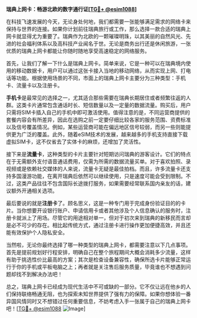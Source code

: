 **瑞典上网卡：畅游北欧的数字通行证[[TG💪+ @esim1088](https://t.me/s/esim1088)]**

在科技飞速发展的今天，无论身处何地，我们都需要一张能够满足需求的网络卡来保持与世界的连接。如果你计划前往瑞典旅行或工作，那么选择一款合适的瑞典上网卡就显得尤为重要了。瑞典作为北欧的一颗璀璨明珠，以其美丽的自然风光、先进的社会福利体系以及高科技产业闻名于世。无论是商务出行还是休闲旅游，一张优质的瑞典上网卡都能让你随时随地享受高速稳定的网络服务。

首先，让我们了解一下什么是瑞典上网卡。简单来说，它是一种可以在瑞典境内使用的移动数据卡，用户可以通过这张卡接入当地的移动网络，从而实现上网、打电话等功能。根据使用场景的不同，市面上的瑞典上网卡主要分为三种类型：手机卡、流量卡以及注册卡。

**手机卡**是最常见的选择之一，尤其适合那些需要在瑞典长期居住或者频繁往返的人群。这类卡片通常包含通话时长、短信数量以及一定量的数据流量。购买后，用户只需将SIM卡插入自己的手机中即可激活使用。值得注意的是，不同运营商提供的套餐内容会有所差异，因此在选购之前一定要仔细比较各家的服务范围、资费标准以及信号覆盖情况。例如，某些运营商可能在偏远地区信号较弱，而另一些则能提供更为广泛的覆盖。此外，随着eSIM技术的发展，越来越多的手机支持直接下载虚拟SIM卡，这不仅省去了实体卡的麻烦，还增加了灵活性。

接下来是**流量卡**，这种类型的卡片主要针对短期访问瑞典的游客设计。它们的特点在于无需额外支付语音通话费用，仅需为所需的数据流量买单。对于喜欢拍照、录视频或是依赖社交媒体的人来说，流量卡无疑是最佳拍档。而且，许多流量卡还支持多国漫游功能，在离开瑞典后依然可以继续使用，只是速度可能会受到限制。不过，这类产品往往不包含国际长途拨打服务，如果需要经常联系国内亲友的话，建议额外开通相关选项。

最后要说的就是**注册卡**了。顾名思义，这是一种专门用于完成身份验证目的的卡片。当你想要开设银行账户、申请信用卡或者其他涉及个人信息确认的服务时，注册卡就派上了用场。尽管它的用途相对单一，但对于初次来到瑞典的新移民而言却是必不可少的存在。相比起传统方式，通过注册卡进行操作更加便捷高效，并且还能有效保护个人隐私安全。

当然啦，无论你最终选择了哪一种类型的瑞典上网卡，都需要注意以下几点事项。首先是提前规划好行程安排，明确自己在整个旅程期间大概会消耗多少流量，这样有助于挑选性价比最高的方案；其次是检查设备兼容性，确保所选卡片能够正常运行于你的手机或平板电脑之上；再者就是关注售后服务质量，毕竟谁也不想遇到问题却找不到解决办法吧！

总之，瑞典上网卡已经成为现代生活中不可或缺的一部分。它不仅让远在他乡的人们保持联络畅通无阻，也为探索未知世界提供了强有力的保障。如果你想体验一番异国风情同时又不想错过任何重要信息，不妨考虑入手一张属于自己的瑞典上网卡吧！[[TG💪+ @esim1088](https://t.me/s/esim1088) ![Image](https://i.postimg.cc/4NQfJmqS/Snipaste-2025-05-13-00-14-12.png)]